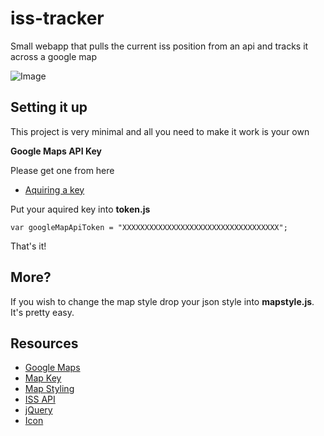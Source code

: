 # iss-tracker
Small webapp that pulls the current iss position from an api and tracks it across a google map

![Image](https://puu.sh/xq6UY/5e1bbada27.png)

## Setting it up

This project is very minimal and all you need to make it work is your own 

**Google Maps API Key**

Please get one from here

* [Aquiring a key](https://developers.google.com/maps/documentation/android-api/signup)

Put your aquired key into **token.js**

````
var googleMapApiToken = "XXXXXXXXXXXXXXXXXXXXXXXXXXXXXXXXXXX";
````

That's it!

## More?

If you wish to change the map style drop your json style into **mapstyle.js**. It's pretty easy.

## Resources

* [Google Maps](https://developers.google.com/maps/)
* [Map Key](https://developers.google.com/maps/documentation/android-api/signup)
* [Map Styling](https://mapstyle.withgoogle.com/)
* [ISS API](http://api.open-notify.org/iss-now.json)
* [jQuery](https://jquery.com/)
* [Icon](https://www.iconfinder.com/Squid.ink)
